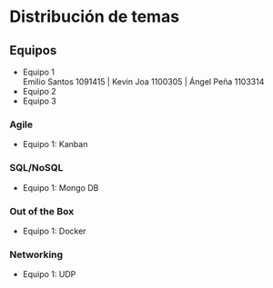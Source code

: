 # Distribución de temas

## Equipos

- Equipo 1  
  Emilio Santos 1091415 |
  Kevin Joa 1100305 |
  Ángel Peña 1103314
- Equipo 2
- Equipo 3

### Agile

- Equipo 1: Kanban

### SQL/NoSQL

- Equipo 1: Mongo DB

### Out of the Box

- Equipo 1: Docker

### Networking

- Equipo 1: UDP
